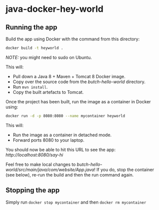 # java-docker-hey-world

## Running the app

Build the app using Docker with the command from this directory:

```bash
docker build -t heyworld .
```

*NOTE:* you might need to sudo on Ubuntu.

This will:
- Pull down a Java 8 + Maven + Tomcat 8 Docker image.
- Copy over the source code from the _butch-hello-world_ directory.
- Run `mvn install`.
- Copy the built artefacts to Tomcat.

Once the project has been built, run the image as a container in Docker using:

```bash
docker run -d -p 8080:8080 --name mycontainer heyworld
```

This will:
- Run the image as a container in detached mode.
- Forward ports 8080 to your laptop.

You should now be able to hit this URL to see the app: _http://localhost:8080/say-hi_

Feel free to make local changes to _butch-hello-world/src/main/java/com/website/App.java_! If you do, stop the container (see below), re-run the build and then the run command again.

## Stopping the app

Simply run `docker stop mycontainer` and then `docker rm mycontainer`

